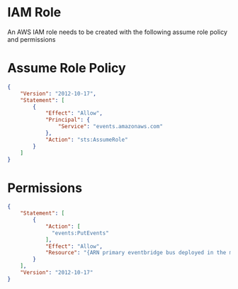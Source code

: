 # IAM Role
An AWS IAM role needs to be created with the following assume role policy and permissions

# Assume Role Policy
```json
{
    "Version": "2012-10-17",
    "Statement": [
        {
            "Effect": "Allow",
            "Principal": {
                "Service": "events.amazonaws.com"
            },
            "Action": "sts:AssumeRole"
        }
    ]
}

```

# Permissions

```json
{
    "Statement": [
        {
            "Action": [
              "events:PutEvents"
            ],
            "Effect": "Allow",
            "Resource": "{ARN primary eventbridge bus deployed in the main module}:*"
        }
    ],
    "Version": "2012-10-17"
}
```